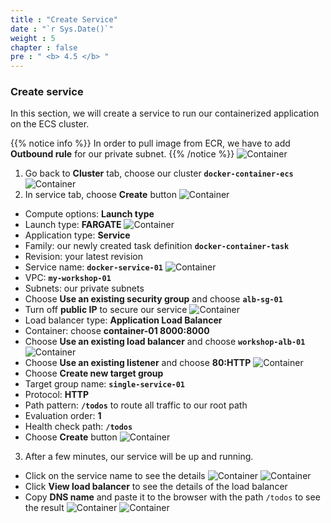 ```yaml
---
title : "Create Service"
date : "`r Sys.Date()`"
weight : 5
chapter : false
pre : " <b> 4.5 </b> "
---
```



### Create service
In this section, we will create a service to run our containerized application on the ECS cluster.

{{% notice info %}}
In order to pull image from ECR, we have to add **Outbound rule** for our private subnet. 
{{% /notice %}}
![Container](/images/4-Deployserverlessapplication/4.5-createservice/009-createservice.png)

1. Go back to **Cluster** tab, choose our cluster **`docker-container-ecs`** 
![Container](/images/4-Deployserverlessapplication/4.5-createservice/001-createservice.png)
2. In service tab, choose **Create** button
![Container](/images/4-Deployserverlessapplication/4.5-createservice/002-createservice.png)
 - Compute options: **Launch type**
 - Launch type: **FARGATE**
![Container](/images/4-Deployserverlessapplication/4.5-createservice/003-createservice.png)
 - Application type: **Service**
 - Family: our newly created task definition **`docker-container-task`**
 - Revision: your latest revision
 - Service name: **`docker-service-01`**
![Container](/images/4-Deployserverlessapplication/4.5-createservice/004-createservice.png)
 - VPC: **`my-workshop-01`**
 - Subnets: our private subnets
 - Choose **Use an existing security group** and choose **`alb-sg-01`**
 - Turn off **public IP** to secure our service
![Container](/images/4-Deployserverlessapplication/4.5-createservice/005-createservice.png)
 - Load balancer type: **Application Load Balancer**
 - Container: choose **container-01 8000:8000**
 - Choose **Use an existing load balancer** and choose **`workshop-alb-01`**
![Container](/images/4-Deployserverlessapplication/4.5-createservice/006-createservice.png)
 - Choose **Use an existing listener** and choose **80:HTTP**
![Container](/images/4-Deployserverlessapplication/4.5-createservice/007-createservice.png)
 - Choose **Create new target group**
 - Target group name: **`single-service-01`**
 - Protocol: **HTTP**
 - Path pattern: **`/todos`** to route all traffic to our root path
 - Evaluation order: **1**
 - Health check path: **`/todos`**
 - Choose **Create** button
![Container](/images/4-Deployserverlessapplication/4.5-createservice/008-createservice.png)
3. After a few minutes, our service will be up and running.
 - Click on the service name to see the details
![Container](/images/4-Deployserverlessapplication/4.5-createservice/010-createservice.png)
![Container](/images/4-Deployserverlessapplication/4.5-createservice/011-createservice.png)
 - Click **View load balancer** to see the details of the load balancer
 - Copy **DNS name** and paste it to the browser with the path `/todos` to see the result
![Container](/images/4-Deployserverlessapplication/4.5-createservice/012-createservice.png)
![Container](/images/4-Deployserverlessapplication/4.5-createservice/013-createservice.png)







